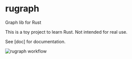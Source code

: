 # rugraph
Graph lib for Rust

This is a toy project to learn Rust. Not intended for real use.

See [doc] for documentation.

![rugraph workflow](https://github.com/yangosoft/rugraph/actions/workflows/rust.yml/badge.svg)
